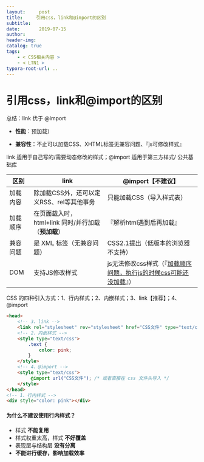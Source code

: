 ```yaml
---
layout:     post
title:     引用css，link和@import的区别
subtitle:  
date:       2019-07-15
author:     
header-img: 
catalog: true
tags:
    - < CSS相关内容 >
    - < LTN1 >
typora-root-url: ..
---
```




# 引用css，link和@import的区别

总结：link 优于 @import

-	**性能**：预加载）

- **兼容性**：不止可以加载CSS、XHTML标签无兼容问题、『js可修改样式』

link 适用于自己写的/需要动态修改的样式；@import 适用于第三方样式/ 公共基础库

| 区别     | link                                                | @import【不建议】                                            |
| -------- | --------------------------------------------------- | ------------------------------------------------------------ |
| 加载内容 | 除加载CSS外，还可以定义RSS、rel等其他事务           | 只能加载CSS（导入样式表）                                    |
| 加载顺序 | 在页面载入时，html+link 同时/并行加载（**预加载**） | 『解析html遇到后再加载』                                     |
| 兼容问题 | 是 XML 标签（无兼容问题）                           | CSS2.1提出（低版本的浏览器不支持）                           |
| DOM      | 支持JS修改样式                                      | js无法修改css样式（『<u>加载顺序问题，执行js的时候css可能还没加载</u>』） |

CSS 的四种引入方式：1、行内样式；2、内嵌样式；3、link【推荐】；4、@import

```html
<head>
    <!-- 3、link -->
    <link rel="stylesheet" rev="stylesheet" href="CSS文件" type="text/css" media="all" />
    <!-- 2、内嵌样式 -->
    <style type="text/css">
        .text {
            color: pink;
        }
    </style>
    <!-- 4、@import -->
    <style type="text/css">
         @import url("CSS文件"); /* 或者直接在 css 文件头导入 */
    </style>
</head>
<!-- 1、行内样式 -->
<div style="color: pink"></div> 
```

#### 为什么不建议使用行内样式？

- 样式 **不能复用**
- 样式权重太高，样式 **不好覆盖**
- 表现层与结构层 **没有分离**
- **不能进行缓存，影响加载效率**
